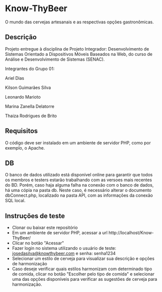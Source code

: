 # Know-ThyBeer
O mundo das cervejas artesanais e as respectivas opções gastronômicas.


## Descrição
Projeto entregue à disciplina de Projeto Integrador: Desenvolvimento de Sistemas Orientado a Dispositivos Móveis Baseados na Web, do curso de Análise e Desenvolvimento de Sistemas (SENAC).  


Integrantes do Grupo 01:  

Ariel Dias  

Kilson Guimarães Silva  

Leonardo Marioto  

Marina Zanella Delatorre  

Thaiza Rodrigues de Brito  




## Requisitos
O código deve ser instalado em um ambiente de servidor PHP, como por exemplo, o Apache.


## DB
O banco de dados utilizado está disponível online para garantir que todos os membros e testers estarão trabalhando com as versoes mais recentes do BD. Porém, caso haja alguma falha na conexão com o banco de dados, há uma cópia na pasta db. Neste caso, é necessário alterar o documento dbConnect.php, localizado na pasta API, com as informações da conexão SQL local. 


## Instruções de teste
* Clonar ou baixar este repositório
* Em um ambiente de servidor PHP, acessar a url http://localhost/Know-ThyBeer/
* Clicar no botão "Acessar"
* Fazer login no sistema utilizando o usuário de teste: josedasilva@knowthybeer.com e senha: senha1234
* Selecionar um estilo de cerveja para visualizar sua descrição e opções de harmonização
* Caso deseje verificar quais estilos harmonizam com determinado tipo de comida, clicar no botão "Escolher pelo tipo de comida" e selecionar uma das opções disponíveis para verificar as sugestões de cerveja para harmonização.
